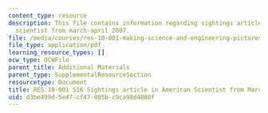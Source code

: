 ```yaml
---
content_type: resource
description: This file contains information regarding sightings article in american
  scientist from march-april 2007.
file: /media/courses/res-10-001-making-science-and-engineering-pictures-a-practical-guide-to-presenting-your-work-spring-2016/d3be499d5e47cf47085bc9ca98d4080f_MITRES_10_001S16_MarchApril07.pdf
file_type: application/pdf
learning_resource_types: []
ocw_type: OCWFile
parent_title: Additional Materials
parent_type: SupplementalResourceSection
resourcetype: Document
title: RES.10-001 S16 Sightings article in American Scientist from March-April 2007
uid: d3be499d-5e47-cf47-085b-c9ca98d4080f
---
```

